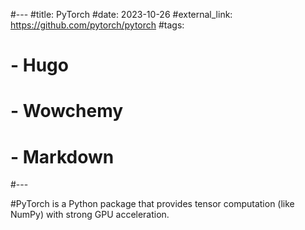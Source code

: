 #---
#title: PyTorch
#date: 2023-10-26
#external_link: https://github.com/pytorch/pytorch
#tags:
#  - Hugo
#  - Wowchemy
#  - Markdown
#---

#PyTorch is a Python package that provides tensor computation (like NumPy) with strong GPU acceleration.

<!--more-->

